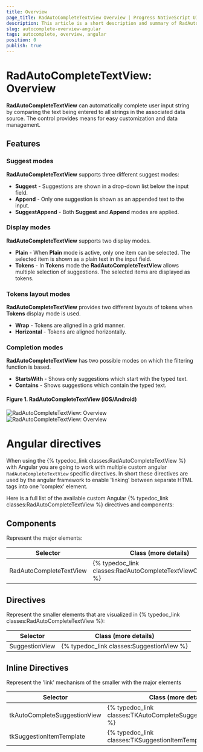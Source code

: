 ```yaml
---
title: Overview
page_title: RadAutoCompleteTextView Overview | Progress NativeScript UI Documentation
description: This article is a short description and summary of RadAutoCompleteTextView's features and their usage with Angular.
slug: autocomplete-overview-angular
tags: autocomplete, overview, angular
position: 0
publish: true
---
```


# RadAutoCompleteTextView: Overview

**RadAutoCompleteTextView** can automatically complete user input string by comparing the text being entered to all strings in the associated data source. The control provides means for easy customization and data management.

## Features
### Suggest modes
**RadAutoCompleteTextView** supports three different suggest modes:

- **Suggest** - Suggestions are shown in a drop-down list below the input field.
- **Append** - Only one suggestion is shown as an appended text to the input. 
- **SuggestAppend** - Both **Suggest** and **Append** modes are applied.

### Display modes
**RadAutoCompleteTextView** supports two display modes.

- **Plain** - When **Plain** mode is active, only one item can be selected. The selected item is shown as a plain text in the input field.
- **Tokens** - In **Tokens** mode the **RadAutoCompleteTextView** allows multiple selection of suggestions. The selected items are displayed as tokens.

### Tokens layout modes
**RadAutoCompleteTextView** provides two different layouts of tokens when **Tokens** display mode is used.

- **Wrap** - Tokens are aligned in a grid manner. 
- **Horizontal** - Tokens are aligned horizontally.

### Completion modes
**RadAutoCompleteTextView** has two possible modes on which the filtering function is based.

- **StartsWith** - Shows only suggestions which start with the typed text.
- **Contains** - Shows suggestions which contain the typed text.

#### Figure 1. RadAutoCompleteTextView (iOS/Android)
![RadAutoCompleteTextView: Overview](/controls/NativeScript/AutoCompleteTextView/images/autocomplete-overview-ios.png "RadAutoCompleteTextView in iOS") ![RadAutoCompleteTextView: Overview](/controls/NativeScript/AutoCompleteTextView/images/autocomplete-overview-android.png "RadAutoCompleteTextView in Android") 

# Angular directives

When using the {% typedoc_link classes:RadAutoCompleteTextView %} with Angular you are going to work with multiple custom angular `RadAutoCompleteTextView` specific directives. In short these directives are used by the angular framework to enable 'linking' between separate HTML tags into one 'complex' element.

Here is a full list of the available custom Angular {% typedoc_link classes:RadAutoCompleteTextView %} directives and components:

## Components
Represent the major elements:

| Selector          | Class (more details)                                  |
|-------------------|-------------------------------------------------------|
| RadAutoCompleteTextView | {% typedoc_link classes:RadAutoCompleteTextViewComponent %} |


## Directives
Represent the smaller elements that are visualized in {% typedoc_link classes:RadAutoCompleteTextView %}:

| Selector          | Class (more details)                                  |
|-------------------|-------------------------------------------------------|
| SuggestionView | {% typedoc_link classes:SuggestionView %} |

## Inline Directives
Represent the 'link' mechanism of the smaller with the major elements

| Selector          | Class (more details)                                  |
|-------------------|-------------------------------------------------------|
| tkAutoCompleteSuggestionView | {% typedoc_link classes:TKAutoCompleteSuggestionViewDirective %} |
| tkSuggestionItemTemplate | {% typedoc_link classes:TKSuggestionItemTemplateDirective %} |

